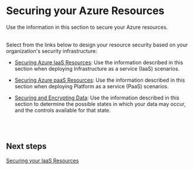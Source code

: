 # Securing your Azure Resources
Use the information in this section to secure your Azure resources. 
<br />
<br />

Select from the links below to design your resource security based on your organization's security infrastructure:   

- [Securing Azure IaaS Resources](3.1-Securing-Azure-IaaS-Resources.md):  Use the information described in this section when deploying Infrastructure as a service (IaaS) scenarios.

- [Securing Azure paaS Resources](3.2-Securing-Azure-PaaS-Resources.md):  Use the information described in this section when deploying Platform as a service (PaaS) scenarios.

- [Securing and Encrypting Data](3.4-Securing-and-Encrypting-Data.md):  Use the information described in this section to determine the possible states in which your data may occur, and the controls available for that state.
<br />
<br />

## Next steps
[Securing your laaS Resources](https://github.com/nmcgregor/Azure-Security/blob/master/3.1-Securing-IaaS-Resources.md)
